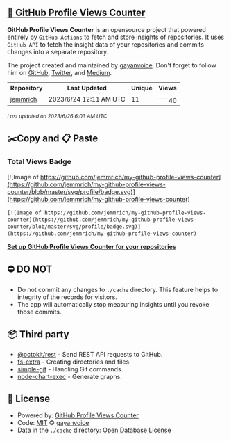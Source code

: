 ## [🚀 GitHub Profile Views Counter](https://github.com/gayanvoice/github-profile-views-counter)
**GitHub Profile Views Counter** is an opensource project that powered entirely by  `GitHub Actions` to fetch and store insights of repositories.
It uses `GitHub API` to fetch the insight data of your repositories and commits changes into a separate repository.

The project created and maintained by [gayanvoice](https://github.com/gayanvoice). Don't forget to follow him on [GitHub](https://github.com/gayanvoice), [Twitter](https://twitter.com/gayanvoice), and [Medium](https://gayanvoice.medium.com/).

<table>
	<tr>
		<th>
			Repository
		</th>
		<th>
			Last Updated
		</th>
		<th>
			Unique
		</th>
		<th>
			Views
		</th>
	</tr>
	<tr>
		<td>
			<a href="https://github.com/jemmrich/my-github-profile-views-counter/tree/master/readme/475218523/week.md">
				jemmrich
			</a>
		</td>
		<td>
			2023/6/24 12:11 AM UTC
		</td>
		<td>
			11
		</td>
		<td>
			<img alt="Response time graph" src="https://github.com/jemmrich/my-github-profile-views-counter/raw/master/graph/475218523/small/week.png" height="20"> 40
		</td>
	</tr>
</table>

<small><i>Last updated on 2023/6/26 6:03 AM UTC</i></small>

## ✂️Copy and 📋 Paste
### Total Views Badge
[![Image of https://github.com/jemmrich/my-github-profile-views-counter](https://github.com/jemmrich/my-github-profile-views-counter/blob/master/svg/profile/badge.svg)](https://github.com/jemmrich/my-github-profile-views-counter)

```readme
[![Image of https://github.com/jemmrich/my-github-profile-views-counter](https://github.com/jemmrich/my-github-profile-views-counter/blob/master/svg/profile/badge.svg)](https://github.com/jemmrich/my-github-profile-views-counter)
```
[**Set up GitHub Profile Views Counter for your repositories**](https://github.com/gayanvoice/github-profile-views-counter)
## ⛔ DO NOT
- Do not commit any changes to `./cache` directory. This feature helps to integrity of the records for visitors.
- The app will automatically stop measuring insights until you revoke those commits.
## 📦 Third party

- [@octokit/rest](https://www.npmjs.com/package/@octokit/rest) - Send REST API requests to GitHub.
- [fs-extra](https://www.npmjs.com/package/fs-extra) - Creating directories and files.
- [simple-git](https://www.npmjs.com/package/simple-git) - Handling Git commands.
- [node-chart-exec](https://www.npmjs.com/package/node-chart-exec) - Generate graphs.
## 📄 License
- Powered by: [GitHub Profile Views Counter](https://github.com/gayanvoice/github-profile-views-counter)
- Code: [MIT](./LICENSE) © [gayanvoice](https://github.com/gayanvoice)
- Data in the `./cache` directory: [Open Database License](https://opendatacommons.org/licenses/odbl/1-0/)
